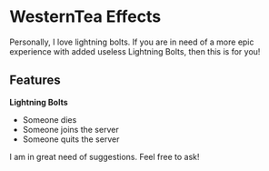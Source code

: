 # WesternTea Effects
Personally, I love lightning bolts. If you are in need of a more epic experience with added useless Lightning Bolts, then this is for you!

## Features
**Lightning Bolts**
* Someone dies
* Someone joins the server
* Someone quits the server

I am in great need of suggestions. Feel free to ask!

